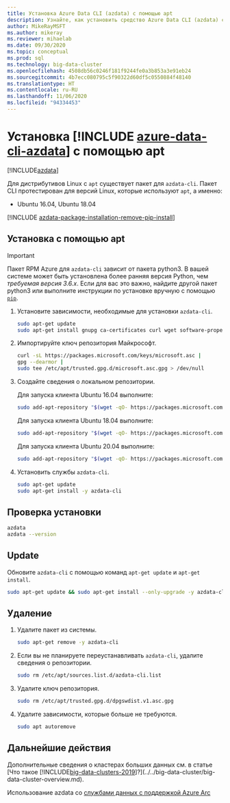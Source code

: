 ```yaml
---
title: Установка Azure Data CLI (azdata) с помощью apt
description: Узнайте, как установить средство Azure Data CLI (azdata) с помощью apt.
author: MikeRayMSFT
ms.author: mikeray
ms.reviewer: mihaelab
ms.date: 09/30/2020
ms.topic: conceptual
ms.prod: sql
ms.technology: big-data-cluster
ms.openlocfilehash: 4508db56c0246f181f9244fe0a3b853a3e91eb24
ms.sourcegitcommit: 4b7ecc080795c5f90322d60df5c0550884f48140
ms.translationtype: HT
ms.contentlocale: ru-RU
ms.lasthandoff: 11/06/2020
ms.locfileid: "94334453"
---
```

# <a name="install-azure-data-cli-azdata-with-apt"></a>Установка [!INCLUDE [azure-data-cli-azdata](../../includes/azure-data-cli-azdata.md)] с помощью apt

[!INCLUDE[azdata](../../includes/applies-to-version/azdata.md)]

Для дистрибутивов Linux с `apt` существует пакет для `azdata-cli`. Пакет CLI протестирован для версий Linux, которые используют `apt`, а именно:

- Ubuntu 16.04, Ubuntu 18.04

[!INCLUDE [azdata-package-installation-remove-pip-install](../../includes/azdata-package-installation-remove-pip-install.md)]

## <a name="install-with-apt"></a>Установка с помощью apt

>[!IMPORTANT]
> Пакет RPM Azure для `azdata-cli` зависит от пакета python3. В вашей системе может быть установлена более ранняя версия Python, чем *требуемая версия 3.6.x*. Если для вас это важно, найдите другой пакет python3 или выполните инструкции по установке вручную с помощью [`pip`](../install/deploy-install-azdata-pip.md).

1. Установите зависимости, необходимые для установки `azdata-cli`.

   ```bash
   sudo apt-get update
   sudo apt-get install gnupg ca-certificates curl wget software-properties-common apt-transport-https lsb-release -y
   ```

2. Импортируйте ключ репозитория Майкрософт.

   ```bash
   curl -sL https://packages.microsoft.com/keys/microsoft.asc |
   gpg --dearmor |
   sudo tee /etc/apt/trusted.gpg.d/microsoft.asc.gpg > /dev/null
   ```

3. Создайте сведения о локальном репозитории.

   Для запуска клиента Ubuntu 16.04 выполните:

    ```bash
    sudo add-apt-repository "$(wget -qO- https://packages.microsoft.com/config/ubuntu/16.04/prod.list)"
    ```

   Для запуска клиента Ubuntu 18.04 выполните:

    ```bash
    sudo add-apt-repository "$(wget -qO- https://packages.microsoft.com/config/ubuntu/18.04/prod.list)"
    ```

   Для запуска клиента Ubuntu 20.04 выполните:

    ```bash
    sudo add-apt-repository "$(wget -qO- https://packages.microsoft.com/config/ubuntu/20.04/prod.list)"
    ```

4. Установить службы `azdata-cli`.

   ```bash
   sudo apt-get update
   sudo apt-get install -y azdata-cli
   ```

## <a name="verify-install"></a>Проверка установки

```bash
azdata
azdata --version
```

## <a name="update"></a>Update

Обновите `azdata-cli` с помощью команд `apt-get update` и `apt-get install`.

```bash
sudo apt-get update && sudo apt-get install --only-upgrade -y azdata-cli
```

## <a name="uninstall"></a>Удаление

1. Удалите пакет из системы.

   ```bash
   sudo apt-get remove -y azdata-cli
   ```

2. Если вы не планируете переустанавливать `azdata-cli`, удалите сведения о репозитории.

   ```bash
   sudo rm /etc/apt/sources.list.d/azdata-cli.list
   ```

3. Удалите ключ репозитория.

   ```bash
   sudo rm /etc/apt/trusted.gpg.d/dpgswdist.v1.asc.gpg
   ```

4. Удалите зависимости, которые больше не требуются.

   ```bash
   sudo apt autoremove
   ```

## <a name="next-steps"></a>Дальнейшие действия

Дополнительные сведения о кластерах больших данных см. в статье [Что такое [!INCLUDE[big-data-clusters-2019](../../includes/ssbigdataclusters-ver15.md)]?](../../big-data-cluster/big-data-cluster-overview.md).

Использование azdata со [службами данных с поддержкой Azure Arc](/azure/azure-arc/data/)
